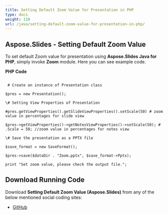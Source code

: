 ```yaml
---
title: Setting Default Zoom Value for Presentation in PHP
type: docs
weight: 110
url: /java/setting-default-zoom-value-for-presentation-in-php/
---
```


## **Aspose.Slides - Setting Default Zoom Value**
To set default Zoom value for presentation using **Aspose.Slides Java for PHP**, simply invoke **Zoom** module. Here you can see example code.

**PHP Code**

```

 # Create an instance of Presentation class

$pres = new Presentation();

\# Setting View Properties of Presentation

#pres.getViewProperties().getSlideViewProperties().setScale(50) # zoom value in percentages for slide view

$pres->getViewProperties()->getNotesViewProperties()->setScale(50); # .Scale = 50; //zoom value in percentages for notes view

\# Save the presentation as a PPTX file

$save_format = new SaveFormat();

$pres->save($dataDir . "Zoom.pptx", $save_format->Pptx);

print "Set zoom value, please check the output file.";

```
## **Download Running Code**
Download **Setting Default Zoom Value (Aspose.Slides)** from any of the below mentioned social coding sites:

- [GitHub](https://github.com/aspose-slides/Aspose.Slides-for-Java/blob/master/Plugins/Aspose_Slides_Java_for_PHP/src/aspose/slides/WorkingWithPresentation/Zoom.php)
